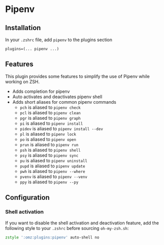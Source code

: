 # Pipenv
## Installation
In your `.zshrc` file, add `pipenv` to the plugins section
```
plugins=(... pipenv ...)
```
## Features
This plugin provides some features to simplify the use of Pipenv while working on ZSH.
- Adds completion for pipenv
- Auto activates and deactivates pipenv shell
- Adds short aliases for common pipenv commands
  - `pch` is aliased to `pipenv check`
  - `pcl` is aliased to `pipenv clean`
  - `pgr` is aliased to `pipenv graph`
  - `pi` is aliased to `pipenv install`
  - `pidev` is aliased to `pipenv install --dev`
  - `pl` is aliased to `pipenv lock`
  - `po` is aliased to `pipenv open`
  - `prun` is aliased to `pipenv run`
  - `psh` is aliased to `pipenv shell`
  - `psy` is aliased to `pipenv sync`
  - `pu` is aliased to `pipenv uninstall`
  - `pupd` is aliased to `pipenv update`
  - `pwh` is aliased to `pipenv --where`
  - `pvenv` is aliased to `pipenv --venv`
  - `ppy` is aliased to `pipenv --py`
## Configuration
### Shell activation
If you want to disable the shell activation and deactivation feature, add the following style to your `.zshrc` before sourcing `oh-my-zsh.sh`:
```zsh
zstyle ':omz:plugins:pipenv' auto-shell no
```

